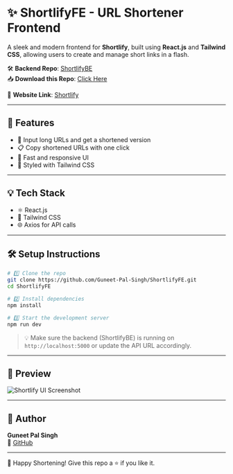 # ✨ ShortlifyFE - URL Shortener Frontend

A sleek and modern frontend for **Shortlify**, built using **React.js** and **Tailwind CSS**, allowing users to create and manage short links in a flash.

🛠️ **Backend Repo**: [ShortlifyBE](https://github.com/Guneet-Pal-Singh/ShortlifyBE)  
📥 **Download this Repo**: [Click Here](https://github.com/Guneet-Pal-Singh/ShortlifyFE/archive/refs/heads/main.zip)

🔗 **Website Link**: [Shortlify](https://shortlify-fe.vercel.app/)

---

## 🌟 Features

- 🔗 Input long URLs and get a shortened version
- 📋 Copy shortened URLs with one click
- 🚀 Fast and responsive UI
- 🎨 Styled with Tailwind CSS

---

## 💡 Tech Stack

- ⚛️ React.js
- 🎨 Tailwind CSS
- 🌐 Axios for API calls

---

## 🛠️ Setup Instructions

```bash
# 1️⃣ Clone the repo
git clone https://github.com/Guneet-Pal-Singh/ShortlifyFE.git
cd ShortlifyFE

# 2️⃣ Install dependencies
npm install

# 3️⃣ Start the development server
npm run dev
```

> 💡 Make sure the backend (ShortlifyBE) is running on `http://localhost:5000` or update the API URL accordingly.

---

## 📸 Preview

![Shortlify UI Screenshot](https://placehold.co/600x300?text=Shortlify+UI+Preview)

---

## 👤 Author

**Guneet Pal Singh**  
🔗 [GitHub](https://github.com/Guneet-Pal-Singh)

---

🎉 Happy Shortening! Give this repo a ⭐ if you like it.
